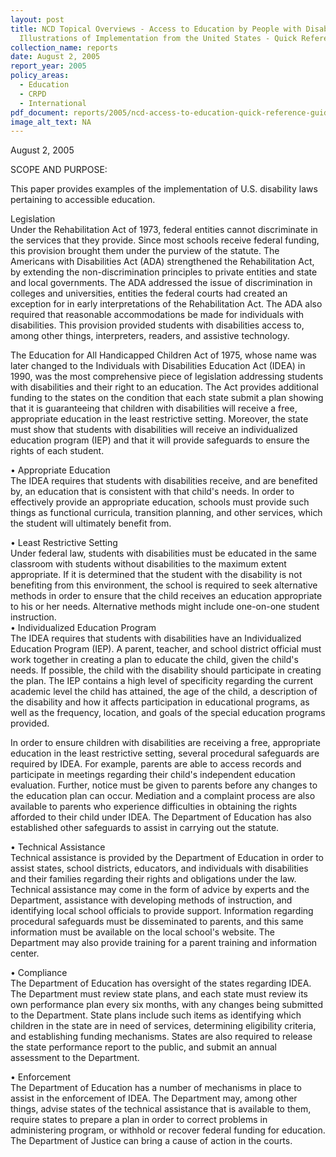 ```yaml
---
layout: post
title: NCD Topical Overviews - Access to Education by People with Disabilities
  Illustrations of Implementation from the United States - Quick Reference Guide
collection_name: reports
date: August 2, 2005
report_year: 2005
policy_areas:
  - Education
  - CRPD
  - International
pdf_document: reports/2005/ncd-access-to-education-quick-reference-guide-2005.pdf
image_alt_text: NA
---
```

A﻿ugust 2, 2005

S﻿COPE AND PURPOSE:

This paper provides examples of the implementation of U.S. disability laws pertaining to accessible education.

Legislation\
Under the Rehabilitation Act of 1973, federal entities cannot discriminate in the services that they provide. Since most schools receive federal funding, this provision brought them under the purview of the statute. The Americans with Disabilities Act (ADA) strengthened the Rehabilitation Act, by extending the non-discrimination principles to private entities and state and local governments. The ADA addressed the issue of discrimination in colleges and universities, entities the federal courts had created an exception for in early interpretations of the Rehabilitation Act. The ADA also required that reasonable accommodations be made for individuals with disabilities. This provision provided students with disabilities access to, among other things, interpreters, readers, and assistive technology.

The Education for All Handicapped Children Act of 1975, whose name was later changed to the Individuals with Disabilities Education Act (IDEA) in 1990, was the most comprehensive piece of legislation addressing students with disabilities and their right to an education. The Act provides additional funding to the states on the condition that each state submit a plan showing that it is guaranteeing that children with disabilities will receive a free, appropriate education in the least restrictive setting. Moreover, the state must show that students with disabilities will receive an individualized education program (IEP) and that it will provide safeguards to ensure the rights of each student.

• Appropriate Education\
The IDEA requires that students with disabilities receive, and are benefited by, an education that is consistent with that child's needs. In order to effectively provide an appropriate education, schools must provide such things as functional curricula, transition planning, and other services, which the student will ultimately benefit from.

• Least Restrictive Setting\
Under federal law, students with disabilities must be educated in the same classroom with students without disabilities to the maximum extent appropriate. If it is determined that the student with the disability is not benefiting from this environment, the school is required to seek alternative methods in order to ensure that the child receives an education appropriate to his or her needs. Alternative methods might include one-on-one student instruction.\
• Individualized Education Program\
The IDEA requires that students with disabilities have an Individualized Education Program (IEP). A parent, teacher, and school district official must work together in creating a plan to educate the child, given the child's needs. If possible, the child with the disability should participate in creating the plan. The IEP contains a high level of specificity regarding the current academic level the child has attained, the age of the child, a description of the disability and how it affects participation in educational programs, as well as the frequency, location, and goals of the special education programs provided.

In order to ensure children with disabilities are receiving a free, appropriate education in the least restrictive setting, several procedural safeguards are required by IDEA. For example, parents are able to access records and participate in meetings regarding their child's independent education evaluation. Further, notice must be given to parents before any changes to the education plan can occur. Mediation and a complaint process are also available to parents who experience difficulties in obtaining the rights afforded to their child under IDEA. The Department of Education has also established other safeguards to assist in carrying out the statute.

• Technical Assistance\
Technical assistance is provided by the Department of Education in order to assist states, school districts, educators, and individuals with disabilities and their families regarding their rights and obligations under the law. Technical assistance may come in the form of advice by experts and the Department, assistance with developing methods of instruction, and identifying local school officials to provide support. Information regarding procedural safeguards must be disseminated to parents, and this same information must be available on the local school's website. The Department may also provide training for a parent training and information center.

• Compliance\
The Department of Education has oversight of the states regarding IDEA. The Department must review state plans, and each state must review its own performance plan every six months, with any changes being submitted to the Department. State plans include such items as identifying which children in the state are in need of services, determining eligibility criteria, and establishing funding mechanisms. States are also required to release the state performance report to the public, and submit an annual assessment to the Department.

• Enforcement\
The Department of Education has a number of mechanisms in place to assist in the enforcement of IDEA. The Department may, among other things, advise states of the technical assistance that is available to them, require states to prepare a plan in order to correct problems in administering program, or withhold or recover federal funding for education. The Department of Justice can bring a cause of action in the courts.